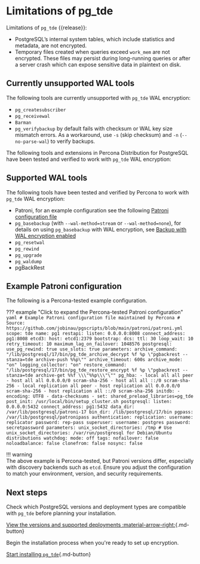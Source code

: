 # Limitations of pg_tde

Limitations of `pg_tde` {{release}}:

* PostgreSQL’s internal system tables, which include statistics and metadata, are not encrypted.
* Temporary files created when queries exceed `work_mem` are not encrypted. These files may persist during long-running queries or after a server crash which can expose sensitive data in plaintext on disk.

## Currently unsupported WAL tools

The following tools are currently unsupported with `pg_tde` WAL encryption:

* `pg_createsubscriber`
* `pg_receivewal`
* `Barman`
* `pg_verifybackup` by default fails with checksum or WAL key size mismatch errors.
  As a workaround, use `-s` (skip checksum) and `-n` (`--no-parse-wal`) to verify backups.

The following tools and extensions in Percona Distribution for PostgreSQL have been tested and verified to work with `pg_tde` WAL encryption:

## Supported WAL tools

The following tools have been tested and verified by Percona to work with `pg_tde` WAL encryption:

* Patroni, for an example configuration see the following [Patroni configuration file](#example-patroni-configuration)
* `pg_basebackup` (with `--wal-method=stream` or `--wal-method=none`), for details on using `pg_basebackup` with WAL encryption, see [Backup with WAL encryption enabled](../how-to/backup-wal-enabled.md)
* `pg_resetwal`
* `pg_rewind`
* `pg_upgrade`
* `pg_waldump`
* pgBackRest

## Example Patroni configuration

The following is a Percona-tested example configuration.

??? example "Click to expand the Percona-tested Patroni configuration"
    ```yaml
    # Example Patroni configuration file maintained by Percona
    # Source: https://github.com/jobinau/pgscripts/blob/main/patroni/patroni.yml
    scope: tde
    name: pg1
    restapi:
      listen: 0.0.0.0:8008
      connect_address: pg1:8008
    etcd3:
      host: etcd1:2379
    bootstrap:
      dcs:
        ttl: 30
        loop_wait: 10
        retry_timeout: 10
        maximum_lag_on_failover: 1048576
        postgresql:
          use_pg_rewind: true
          use_slots: true
          parameters:
            archive_command: "/lib/postgresql/17/bin/pg_tde_archive_decrypt %f %p \"pgbackrest --stanza=tde archive-push %%p\""
            archive_timeout: 600s
            archive_mode: "on"
            logging_collector: "on"
            restore_command: "/lib/postgresql/17/bin/pg_tde_restore_encrypt %f %p \"pgbackrest --stanza=tde archive-get %%f \\\"%%p\\\"\""
          pg_hba:
            - local all all peer
            - host all all 0.0.0.0/0 scram-sha-256
            - host all all ::/0 scram-sha-256
            - local replication all peer
            - host replication all 0.0.0.0/0 scram-sha-256
            - host replication all ::/0 scram-sha-256
      initdb:
        - encoding: UTF8
        - data-checksums
        - set: shared_preload_libraries=pg_tde
      post_init: /usr/local/bin/setup_cluster.sh
    postgresql:
      listen: 0.0.0.0:5432
      connect_address: pg1:5432
      data_dir: /var/lib/postgresql/patroni-17
      bin_dir: /lib/postgresql/17/bin
      pgpass: /var/lib/postgresql/patronipass
      authentication:
        replication:
          username: replicator
          password: rep-pass
        superuser:
          username: postgres
          password: secretpassword
      parameters:
        unix_socket_directories: /tmp
        # Use unix_socket_directories: /var/run/postgresql for Debian/Ubuntu distributions
    watchdog:
      mode: off
    tags:
      nofailover: false
      noloadbalance: false
      clonefrom: false
      nosync: false
    ```

!!! warning  
    The above example is Percona-tested, but Patroni versions differ, especially with discovery backends such as `etcd`. Ensure you adjust the configuration to match your environment, version, and security requirements.

## Next steps

Check which PostgreSQL versions and deployment types are compatible with `pg_tde` before planning your installation.

[View the versions and supported deployments :material-arrow-right:](supported-versions.md){.md-button}

Begin the installation process when you're ready to set up encryption.

[Start installing `pg_tde`](../install.md){.md-button}

